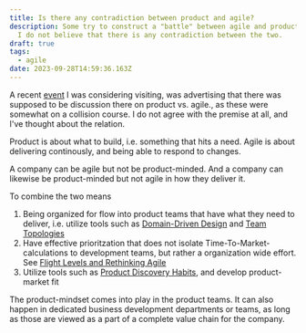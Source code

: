 ```yaml
---
title: Is there any contradiction between product and agile?
description: Some try to construct a "battle" between agile and product-mindset.
  I do not believe that there is any contradiction between the two.
draft: true
tags:
  - agile
date: 2023-09-28T14:59:36.163Z
---
```

A recent [event](https://www.meetup.com/smidig/events/295796327) I was considering visiting, was advertising that there was supposed to be discussion there on product vs. agile., as these were somewhat on a collision course. I do not agree with the premise at all, and I've thought about the relation.

Product is about what to build, i.e. something that hits a need. Agile is about delivering continously, and being able to respond to changes.

A company can be agile but not be product-minded. And a company can likewise be product-minded but not agile in how they deliver it.

To combine the two means

1. Being organized for flow into product teams that have what they need to deliver, i.e. utilize tools such as [Domain-Driven Design](https://en.wikipedia.org/wiki/Domain-driven_design) and [Team Topologies](https://www.svorstol.com/blog/2021/02-14-team-top-at-capra/)
2. Have effective prioritzation that does not isolate Time-To-Market-calculations to development teams, but rather a organization wide effort. See [Flight Levels and Rethinking Agile](https://www.svorstol.com/blog/2022/rethinking-agile/)
3. Utilize tools such as  [Product Discovery Habits](https://www.amazon.com/Continuous-Discovery-Habits-Discover-Products/dp/1736633309), and develop product-market fit

The product-mindset comes into play in the product teams. It can also happen in dedicated business development departments or teams, as long as those are viewed as a part of a complete value chain for the company.